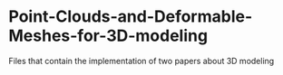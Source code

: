 # Point-Clouds-and-Deformable-Meshes-for-3D-modeling
Files that contain the implementation of two papers about 3D modeling
